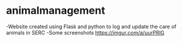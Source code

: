 # animalmanagement
-Website created using Flask and python to log and update the care of animals in SERC
-Some screenshots https://imgur.com/a/uurPRlG
